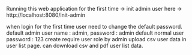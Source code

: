 Running this web application for the first time -> init admin user here -> http://localhost:8080/init-admin

when login for the first time user need to change the default password.
default admin user name : admin, password : admin
default normal user password : 123
create require user role by admin
upload csv user data in user list page.
can download csv and pdf user list data.

